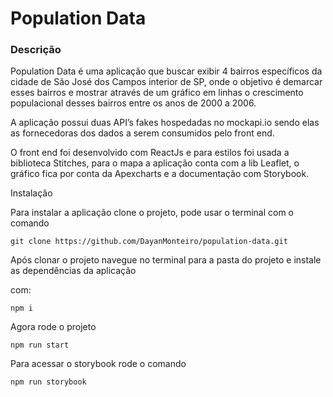 # Population Data

### Descrição

Population Data é uma aplicação que buscar exibir 4 bairros específicos da cidade de São José dos Campos interior de SP, onde o objetivo é demarcar esses bairros e mostrar através de um gráfico em linhas o crescimento populacional desses bairros entre os anos de 2000 a 2006.

A aplicação possui duas API’s fakes hospedadas no mockapi.io sendo elas as fornecedoras dos dados a serem consumidos pelo front end.

O front end foi desenvolvido com ReactJs e para estilos foi usada a biblioteca Stitches, para o mapa a aplicação conta com a lib Leaflet, o gráfico fica por conta da Apexcharts e a documentação com Storybook.

Instalação

Para instalar a aplicação clone o projeto, pode usar o terminal com o comando

```
git clone https://github.com/DayanMonteiro/population-data.git
```

Após clonar o projeto navegue no terminal para a pasta do projeto e instale as dependências da aplicação

com:

```
npm i
```

Agora rode o projeto

```
npm run start
```

Para acessar o storybook rode o comando

```
npm run storybook
```
